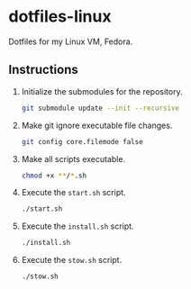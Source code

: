 # dotfiles-linux

Dotfiles for my Linux VM, Fedora.

## Instructions

1. Initialize the submodules for the repository.

   ```bash
   git submodule update --init --recursive
   ```

2. Make git ignore executable file changes.

   ```bash
   git config core.filemode false
   ```

3. Make all scripts executable.

   ```bash
   chmod +x **/*.sh
   ```

4. Execute the `start.sh` script.

   ```bash
   ./start.sh
   ```

5. Execute the `install.sh` script.

   ```bash
   ./install.sh
   ```

6. Execute the `stow.sh` script.

   ```bash
   ./stow.sh
   ```
